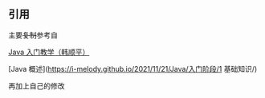 ## 引用

主要~~复制~~参考自

[Java 入门教学（韩顺平）](https://www.bilibili.com/video/BV1fh411y7R8?share_source=copy_web)

[Java 概述](https://i-melody.github.io/2021/11/21/Java/入门阶段/1 基础知识/)

再加上自己的修改